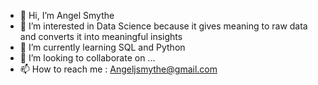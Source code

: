 - 👋 Hi, I’m Angel Smythe
- 👀 I’m interested in Data Science because it gives meaning to raw data and converts it into meaningful insights
- 🌱 I’m currently learning SQL and Python
- 💞️ I’m looking to collaborate on ...
- 📫 How to reach me : Angeljsmythe@gmail.com

<!---
Angelisx/Angelisx is a ✨ special ✨ repository because its `README.md` (this file) appears on your GitHub profile.
You can click the Preview link to take a look at your changes.
--->
